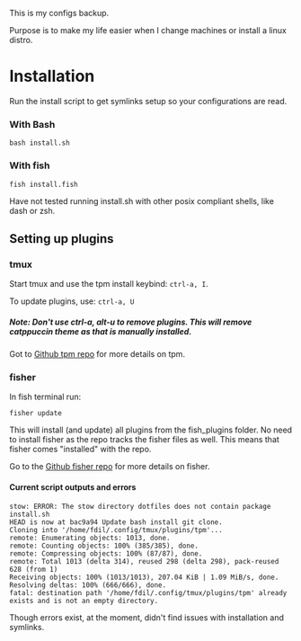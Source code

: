This is my configs backup.

Purpose is to make my life easier when I change machines or install a linux distro.


# Installation

Run the install script to get symlinks setup so your configurations are read.

### With Bash 
    bash install.sh 

### With fish
    fish install.fish 

Have not tested running install.sh with other posix compliant shells, like dash or zsh.

## Setting up plugins

### tmux
Start tmux and use the tpm install keybind: `ctrl-a, I`.

To update plugins, use: `ctrl-a, U`

##### Note: Don't use ctrl-a, alt-u to remove plugins. This will remove catppuccin theme as that is manually installed.

Got to [Github tpm repo](https://github.com/tmux-plugins/tpm) for more details on tpm.

### fisher

In fish terminal run:
```fish
fisher update
```
This will install (and update) all plugins from the fish_plugins folder.
No need to install fisher as the repo tracks the fisher files as well. This means that fisher comes "installed" with the repo.

Go to the [Github fisher repo](https://github.com/jorgebucaran/fisher) for more details on fisher.

#### Current script outputs and errors

    stow: ERROR: The stow directory dotfiles does not contain package install.sh
    HEAD is now at bac9a94 Update bash install git clone.
    Cloning into '/home/fdil/.config/tmux/plugins/tpm'...
    remote: Enumerating objects: 1013, done.
    remote: Counting objects: 100% (385/385), done.
    remote: Compressing objects: 100% (87/87), done.
    remote: Total 1013 (delta 314), reused 298 (delta 298), pack-reused 628 (from 1)
    Receiving objects: 100% (1013/1013), 207.04 KiB | 1.09 MiB/s, done.
    Resolving deltas: 100% (666/666), done.
    fatal: destination path '/home/fdil/.config/tmux/plugins/tpm' already exists and is not an empty directory.



Though errors exist, at the moment, didn't find issues with installation and symlinks.
